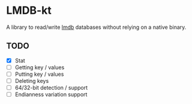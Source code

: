 # LMDB-kt

A library to read/write [lmdb](http://www.lmdb.tech/doc/) databases without relying on a native binary.

## TODO
- [X] Stat
- [ ] Getting key / values
- [ ] Putting key / values
- [ ] Deleting keys
- [ ] 64/32-bit detection / support
- [ ] Endianness variation support